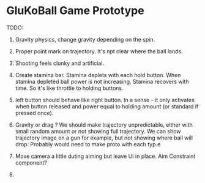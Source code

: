 GluKoBall Game Prototype
====

TODO:
1. Gravity physics, change gravity depending on the spin.
2. Proper point mark on trajectory. It's npt clear where the ball lands.
3. Shooting feels clunky and artificial.

4. Create stamina bar. Stamina deplets with each hold button. When stamina depleted ball power is not increasing. Stamina recovers with time.
So it's like throttle to holding buttons.
5. left button should behave like right button. In a sense - it only activates when button released and power equal to holding amount (or standard if pressed once).
6. Gravity or drag ? We should make trajectory unpredictable, either with small random amount or not showing full trajectory. We can show trajectory image on a gun for example, but not showing where ball will drop. Probably would need to make proto with each typ.e

7. Move camera a little duting aiming but leave UI in place. Aim Constraint component?
8. 